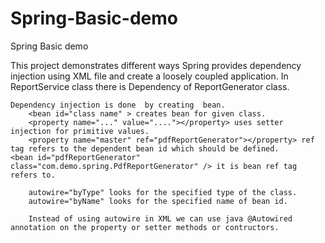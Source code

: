 # Spring-Basic-demo
Spring Basic demo

This project demonstrates different ways Spring provides dependency injection using XML file and create a loosely coupled application.
In ReportService class there is Dependency of  ReportGenerator class.


    Dependency injection is done  by creating  bean. 
        <bean id="class name" > creates bean for given class.
        <property name="..." value="...."></property> uses setter injection for primitive values.
        <property name="master" ref="pdfReportGenerator"></property> ref tag refers to the dependent bean id which should be defined.             <bean id="pdfReportGenerator" class="com.demo.spring.PdfReportGenerator" /> it is bean ref tag refers to.
  
        autowire="byType" looks for the specified type of the class.
        autowire="byName" looks for the specified name of bean id.
        
        Instead of using autowire in XML we can use java @Autowired annotation on the property or setter methods or contructors.
  
  



